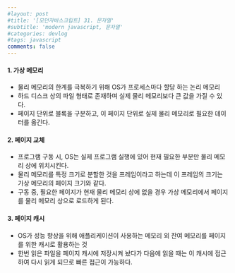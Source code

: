 ```yaml
---
#layout: post
#title: '[모던자바스크립트] 31. 문자열'
#subtitle: 'modern javascript, 문자열'
#categories: devlog
#tags: javascript
comments: false
---
```


#### 1. 가상 메모리 ####
- 물리 메모리의 한계를 극복하기 위해 OS가 프로세스마다 할당 하는 논리 메모리
- 하드 디스크 상의 파일 형태로 존재하며 실제 물리 메모리보다 큰 값을 가질 수 있다.
- 페이지 단위로 블록을 구분하고, 이 페이지 단위로 실제 물리 메모리로 필요한 데이터를 옮긴다. 

#### 2. 페이지 교체 ####
- 프로그램 구동 시, OS는 실제 프로그램 실행에 있어 현재 필요한 부분만 물리 메모리 상에 위치시킨다.
- 물리 메모리를 특정 크기로 분할한 것을 프레임이라고 하는데 이 프레임의 크기는 가상 메모리의 페이지 크기와 같다.
- 구동 중, 필요한 페이지가 현재 물리 메모리 상에 없을 경우 가상 메모리에서 페이지를 물리 메모리 상으로 로드하게 된다. 

#### 3. 페이지 캐시 ####
- OS가 성능 향상을 위해 애플리케이션이 사용하는 메모리 외 잔여 메모리를 페이지를 위한 캐시로 활용하는 것
- 한번 읽은 파일을 페이지 캐시에 저장시켜 놨다가 다음에 읽을 때는 이 캐시에 접근하여 다시 읽게 되므로 빠른 접근이 가능하다. 